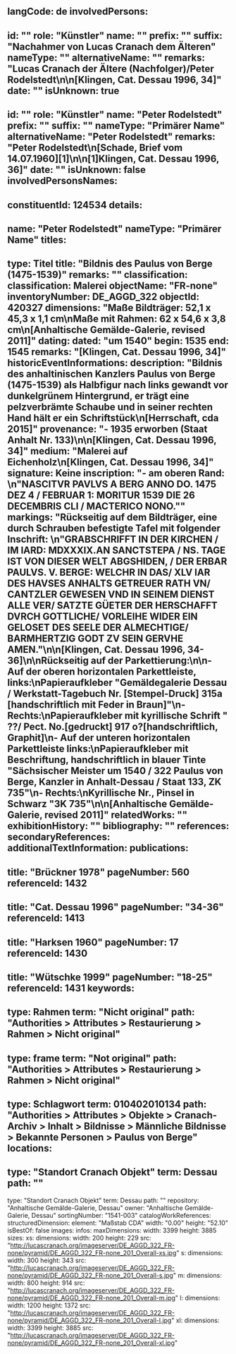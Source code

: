 langCode: de
involvedPersons: 
 - 
   id: ""
  role: "Künstler"
  name: ""
  prefix: ""
  suffix: "Nachahmer von Lucas Cranach dem Älteren"
  nameType: ""
  alternativeName: ""
  remarks: "Lucas Cranach der Ältere (Nachfolger)/Peter Rodelstedt\n\n[Klingen, Cat. Dessau 1996, 34]"
  date: ""
  isUnknown: true
 - 
   id: ""
  role: "Künstler"
  name: "Peter Rodelstedt"
  prefix: ""
  suffix: ""
  nameType: "Primärer Name"
  alternativeName: "Peter Rodelstedt"
  remarks: "Peter Rodelstedt\n[Schade, Brief vom 14.07.1960][1]\n\n[1]Klingen, Cat. Dessau 1996, 36]"
  date: ""
  isUnknown: false
involvedPersonsNames: 
 - 
   constituentId: 124534
  details: 
   - 
   name: "Peter Rodelstedt"
    nameType: "Primärer Name"
titles: 
 - 
   type: Titel
  title: "Bildnis des Paulus von Berge (1475-1539)"
  remarks: ""
classification: 
 classification: Malerei
objectName: "FR-none"
inventoryNumber: DE_AGGD_322
objectId: 420327
dimensions: "Maße Bildträger: 52,1 x 45,3 x 1,1 cm\nMaße mit Rahmen: 62 x 54,6 x 3,8 cm\n[Anhaltische Gemälde-Galerie, revised 2011]"
dating: 
 dated: "um 1540"
 begin: 1535
 end: 1545
 remarks: "[Klingen, Cat. Dessau 1996, 34]"
 historicEventInformations: 
description: "Bildnis des anhaltinischen Kanzlers Paulus von Berge (1475-1539) als Halbfigur nach links gewandt vor dunkelgrünem Hintergrund, er trägt eine pelzverbrämte Schaube und in seiner rechten Hand hält er ein Schriftstück\n[Herrschaft, cda 2015]"
provenance: "- 1935 erworben (Staat Anhalt Nr. 133)\n\n[Klingen, Cat. Dessau 1996, 34]"
medium: "Malerei auf Eichenholz\n[Klingen, Cat. Dessau 1996, 34]"
signature: Keine
inscription: "- am oberen Rand: \n\"NASCITVR PAVLVS A BERG ANNO DO. 1475 DEZ 4 / FEBRUAR 1: MORITUR 1539 DIE 26 DECEMBRIS CLI / MACTERICO NONO.\""
markings: "Rückseitig auf dem Bildträger, eine durch Schrauben befestigte Tafel mit folgender Inschrift: \n\"GRABSCHRIFFT IN DER KIRCHEN / IM IARD: MDXXXIX.AN SANCTSTEPA / NS. TAGE IST VON DIESER WELT ABGSHIDEN, / DER ERBAR PAULVS. V. BERGE: WELCHR IN DAS/ XLV IAR DES HAVSES ANHALTS GETREUER RATH VN/ CANTZLER GEWESEN VND IN SEINEM DIENST ALLE VER/ SATZTE GÜETER DER HERSCHAFFT DVRCH GOTTLICHE/ VORLEIHE WIDER EIN GELOSET DES SEELE DER ALMECHTIGE/ BARMHERTZIG GODT ZV SEIN GERVHE AMEN.\"\n\n[Klingen, Cat. Dessau 1996, 34-36]\n\nRückseitig auf der Parkettierung:\n\n- Auf der oberen horizontalen Parkettleiste, links:\nPapieraufkleber \"Gemäldegalerie Dessau / Werkstatt-Tagebuch Nr. [Stempel-Druck] 315a [handschriftlich mit Feder in Braun]\"\n- Rechts:\nPapieraufkleber mit kyrillische Schrift \" ??/ Pect. No.[gedruckt] 917 o?[handschriftlich, Graphit]\n- Auf der unteren horizontalen Parkettleiste links:\nPapieraufkleber mit Beschriftung, handschriftlich in blauer Tinte \"Sächsischer Meister um 1540 / 322 Paulus von Berge, Kanzler in Anhalt-Dessau / Staat 133, ZK 735\"\n- Rechts:\nKyrillische Nr., Pinsel in Schwarz \"3K 735\"\n\n[Anhaltische Gemälde-Galerie, revised 2011]"
relatedWorks: ""
exhibitionHistory: ""
bibliography: ""
references: 
secondaryReferences: 
additionalTextInformation: 
publications: 
 - 
   title: "Brückner 1978"
  pageNumber: 560
  referenceId: 1432
 - 
   title: "Cat. Dessau 1996"
  pageNumber: "34-36"
  referenceId: 1413
 - 
   title: "Harksen 1960"
  pageNumber: 17
  referenceId: 1430
 - 
   title: "Wütschke 1999"
  pageNumber: "18-25"
  referenceId: 1431
keywords: 
 - 
   type: Rahmen
  term: "Nicht original"
  path: "Authorities > Attributes > Restaurierung > Rahmen > Nicht original"
 - 
   type: frame
  term: "Not original"
  path: "Authorities > Attributes > Restaurierung > Rahmen > Nicht original"
 - 
   type: Schlagwort
  term: 010402010134
  path: "Authorities > Attributes > Objekte > Cranach-Archiv > Inhalt > Bildnisse > Männliche Bildnisse > Bekannte Personen > Paulus von Berge"
locations: 
 - 
   type: "Standort Cranach Objekt"
  term: Dessau
  path: ""
 - 
   type: "Standort Cranach Objekt"
  term: Dessau
  path: ""
repository: "Anhaltische Gemälde-Galerie, Dessau"
owner: "Anhaltische Gemälde-Galerie, Dessau"
sortingNumber: "1541-003"
catalogWorkReferences: 
structuredDimension: 
 element: "Maßstab CDA"
 width: "0.00"
 height: "52.10"
isBestOf: false
images: 
 infos: 
  maxDimensions: 
   width: 3399
   height: 3885
 sizes: 
  xs: 
   dimensions: 
    width: 200
    height: 229
   src: "http://lucascranach.org/imageserver/DE_AGGD_322_FR-none/pyramid/DE_AGGD_322_FR-none_201_Overall-xs.jpg"
  s: 
   dimensions: 
    width: 300
    height: 343
   src: "http://lucascranach.org/imageserver/DE_AGGD_322_FR-none/pyramid/DE_AGGD_322_FR-none_201_Overall-s.jpg"
  m: 
   dimensions: 
    width: 800
    height: 914
   src: "http://lucascranach.org/imageserver/DE_AGGD_322_FR-none/pyramid/DE_AGGD_322_FR-none_201_Overall-m.jpg"
  l: 
   dimensions: 
    width: 1200
    height: 1372
   src: "http://lucascranach.org/imageserver/DE_AGGD_322_FR-none/pyramid/DE_AGGD_322_FR-none_201_Overall-l.jpg"
  xl: 
   dimensions: 
    width: 3399
    height: 3885
   src: "http://lucascranach.org/imageserver/DE_AGGD_322_FR-none/pyramid/DE_AGGD_322_FR-none_201_Overall-xl.jpg"